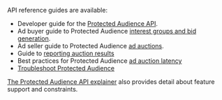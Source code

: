 API reference guides are available:

* Developer guide for the [Protected Audience API](/docs/privacy-sandbox/protected-audience-api/).
* Ad buyer guide to Protected Audience [interest groups and bid generation](/docs/privacy-sandbox/protected-audience-api/interest-groups).
* Ad seller guide to Protected Audience
  [ad auctions](/docs/privacy-sandbox/protected-audience-api/ad-auction).
* Guide to [reporting auction results](/docs/privacy-sandbox/protected-audience-api/reports)
* Best practices for Protected Audience
  [ad auction latency](/docs/privacy-sandbox/protected-audience-api/latency/)
* [Troubleshoot Protected Audience](/docs/privacy-sandbox/protected-audience-api/troubleshoot)

[The Protected Audience API explainer](https://github.com/WICG/turtledove/blob/main/FLEDGE.md#summary)
also provides detail about feature support and constraints.
